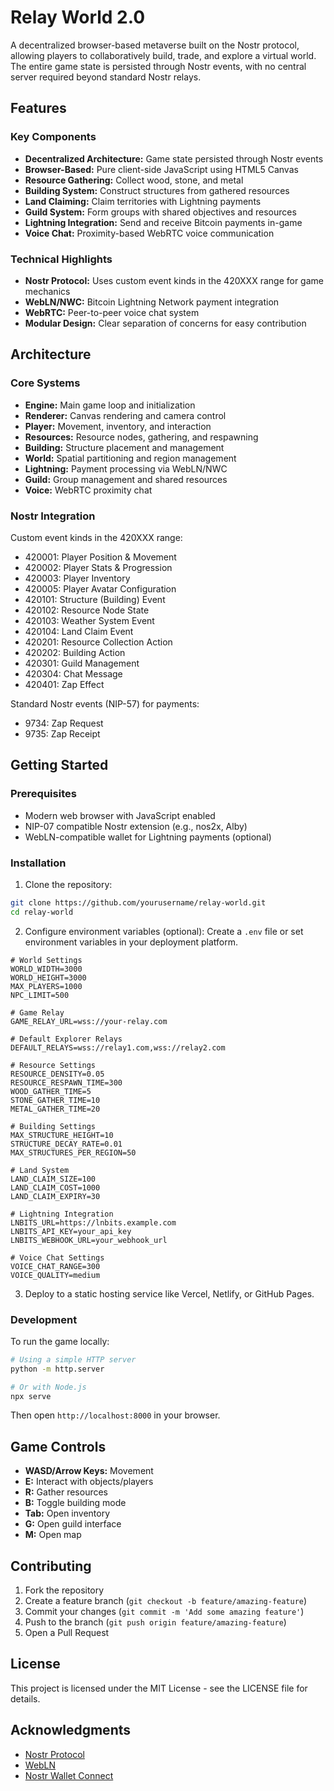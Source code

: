 # Relay World 2.0

A decentralized browser-based metaverse built on the Nostr protocol, allowing players to collaboratively build, trade, and explore a virtual world. The entire game state is persisted through Nostr events, with no central server required beyond standard Nostr relays.

## Features

### Key Components

- **Decentralized Architecture:** Game state persisted through Nostr events
- **Browser-Based:** Pure client-side JavaScript using HTML5 Canvas
- **Resource Gathering:** Collect wood, stone, and metal
- **Building System:** Construct structures from gathered resources
- **Land Claiming:** Claim territories with Lightning payments
- **Guild System:** Form groups with shared objectives and resources
- **Lightning Integration:** Send and receive Bitcoin payments in-game
- **Voice Chat:** Proximity-based WebRTC voice communication

### Technical Highlights

- **Nostr Protocol:** Uses custom event kinds in the 420XXX range for game mechanics
- **WebLN/NWC:** Bitcoin Lightning Network payment integration
- **WebRTC:** Peer-to-peer voice chat system
- **Modular Design:** Clear separation of concerns for easy contribution

## Architecture

### Core Systems

- **Engine:** Main game loop and initialization
- **Renderer:** Canvas rendering and camera control
- **Player:** Movement, inventory, and interaction
- **Resources:** Resource nodes, gathering, and respawning
- **Building:** Structure placement and management
- **World:** Spatial partitioning and region management
- **Lightning:** Payment processing via WebLN/NWC
- **Guild:** Group management and shared resources
- **Voice:** WebRTC proximity chat

### Nostr Integration

Custom event kinds in the 420XXX range:
- 420001: Player Position & Movement
- 420002: Player Stats & Progression
- 420003: Player Inventory
- 420005: Player Avatar Configuration
- 420101: Structure (Building) Event
- 420102: Resource Node State
- 420103: Weather System Event
- 420104: Land Claim Event
- 420201: Resource Collection Action
- 420202: Building Action
- 420301: Guild Management
- 420304: Chat Message
- 420401: Zap Effect

Standard Nostr events (NIP-57) for payments:
- 9734: Zap Request
- 9735: Zap Receipt

## Getting Started

### Prerequisites

- Modern web browser with JavaScript enabled
- NIP-07 compatible Nostr extension (e.g., nos2x, Alby)
- WebLN-compatible wallet for Lightning payments (optional)

### Installation

1. Clone the repository:
```bash
git clone https://github.com/yourusername/relay-world.git
cd relay-world
```

2. Configure environment variables (optional):
Create a `.env` file or set environment variables in your deployment platform.

```
# World Settings
WORLD_WIDTH=3000
WORLD_HEIGHT=3000
MAX_PLAYERS=1000
NPC_LIMIT=500

# Game Relay
GAME_RELAY_URL=wss://your-relay.com

# Default Explorer Relays
DEFAULT_RELAYS=wss://relay1.com,wss://relay2.com

# Resource Settings
RESOURCE_DENSITY=0.05
RESOURCE_RESPAWN_TIME=300
WOOD_GATHER_TIME=5
STONE_GATHER_TIME=10
METAL_GATHER_TIME=20

# Building Settings
MAX_STRUCTURE_HEIGHT=10
STRUCTURE_DECAY_RATE=0.01
MAX_STRUCTURES_PER_REGION=50

# Land System
LAND_CLAIM_SIZE=100
LAND_CLAIM_COST=1000
LAND_CLAIM_EXPIRY=30

# Lightning Integration
LNBITS_URL=https://lnbits.example.com
LNBITS_API_KEY=your_api_key
LNBITS_WEBHOOK_URL=your_webhook_url

# Voice Chat Settings
VOICE_CHAT_RANGE=300
VOICE_QUALITY=medium
```

3. Deploy to a static hosting service like Vercel, Netlify, or GitHub Pages.

### Development

To run the game locally:

```bash
# Using a simple HTTP server
python -m http.server

# Or with Node.js
npx serve
```

Then open `http://localhost:8000` in your browser.

## Game Controls

- **WASD/Arrow Keys:** Movement
- **E:** Interact with objects/players
- **R:** Gather resources
- **B:** Toggle building mode
- **Tab:** Open inventory
- **G:** Open guild interface
- **M:** Open map

## Contributing

1. Fork the repository
2. Create a feature branch (`git checkout -b feature/amazing-feature`)
3. Commit your changes (`git commit -m 'Add some amazing feature'`)
4. Push to the branch (`git push origin feature/amazing-feature`)
5. Open a Pull Request

## License

This project is licensed under the MIT License - see the LICENSE file for details.

## Acknowledgments

- [Nostr Protocol](https://github.com/nostr-protocol/nostr)
- [WebLN](https://webln.dev/)
- [Nostr Wallet Connect](https://github.com/nbd-wtf/nostr-wallet-connect)
